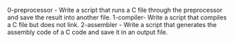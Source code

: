 0-preprocessor - Write a script that runs a C file through the preprocessor and save the result into another file.
1-compiler- Write a script that compiles a C file but does not link.
2-assembler - Write a script that generates the assembly code of a C code and save it in an output file.
